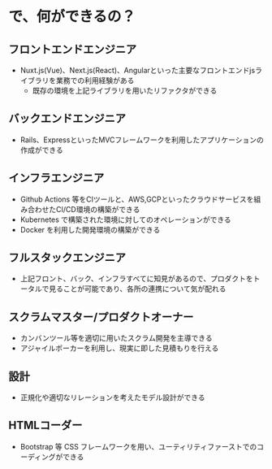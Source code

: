 # で、何ができるの？
## フロントエンドエンジニア
- Nuxt.js(Vue)、Next.js(React)、Angularといった主要なフロントエンドjsライブラリを業務での利用経験がある
  - 既存の環境を上記ライブラリを用いたリファクタができる
## バックエンドエンジニア
- Rails、ExpressといったMVCフレームワークを利用したアプリケーションの作成ができる
## インフラエンジニア
- Github Actions 等をCIツールと、AWS,GCPといったクラウドサービスを組み合わせたCI/CD環境の構築ができる
- Kubernetes で構築された環境に対してのオペレーションができる
- Docker を利用した開発環境の構築ができる
## フルスタックエンジニア
- 上記フロント、バック、インフラすべてに知見があるので、プロダクトをトータルで見ることが可能であり、各所の連携について気が配れる
## スクラムマスター/プロダクトオーナー
- カンバンツール等を適切に用いたスクラム開発を主導できる
- アジャイルポーカーを利用し、現実に即した見積もりを行える
## 設計
- 正規化や適切なリレーションを考えたモデル設計ができる
## HTMLコーダー
- Bootstrap 等 CSS フレームワークを用い、ユーティリティファーストでのコーディングができる

